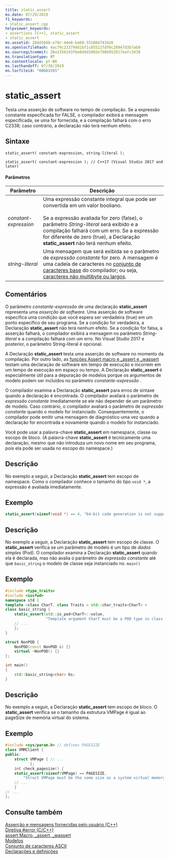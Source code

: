 ```yaml
---
title: static_assert
ms.date: 07/29/2019
f1_keywords:
- static_assert_cpp
helpviewer_keywords:
- assertions [C++], static_assert
- static_assert
ms.assetid: 28dd3668-e78c-4de8-ba68-552084743426
ms.openlocfilehash: 4ac79c23379dd1bf1c85521fdf0c28947d3b7ab9
ms.sourcegitcommit: 20a1356193fbe0ddd1002e798b952917eafc3439
ms.translationtype: MT
ms.contentlocale: pt-BR
ms.lasthandoff: 07/30/2019
ms.locfileid: "68661591"
---
```

# <a name="staticassert"></a>static_assert

Testa uma asserção de software no tempo de compilação. Se a expressão constante especificada for FALSE, o compilador exibirá a mensagem especificada, se uma for fornecida, e a compilação falhará com o erro C2338; caso contrário, a declaração não terá nenhum efeito.

## <a name="syntax"></a>Sintaxe

```
static_assert( constant-expression, string-literal );

static_assert( constant-expression ); // C++17 (Visual Studio 2017 and later)
```

#### <a name="parameters"></a>Parâmetros

|Parâmetro|Descrição|
|---------------|-----------------|
|*constant-expression*|Uma expressão constante integral que pode ser convertida em um valor booliano.<br /><br /> Se a expressão avaliada for zero (false), o parâmetro *String-literal* será exibido e a compilação falhará com um erro. Se a expressão for diferente de zero (true), a Declaração **static_assert** não terá nenhum efeito.|
|*string-literal*|Uma mensagem que será exibida se o parâmetro de *expressão constante* for zero. A mensagem é uma cadeia de caracteres no [conjunto de caracteres base](../c-language/ascii-character-set.md) do compilador; ou seja, [caracteres não multibyte ou largos](../c-language/multibyte-and-wide-characters.md).|

## <a name="remarks"></a>Comentários

O parâmetro *constante-expressão* de uma declaração **static_assert** representa uma *asserção de software*. Uma asserção de software especifica uma condição que você espera ser verdadeira (true) em um ponto específico de seu programa. Se a condição for verdadeira, a Declaração **static_assert** não terá nenhum efeito. Se a condição for falsa, a asserção falhará, o compilador exibirá a mensagem no parâmetro *String-literal* e a compilação falhará com um erro. No Visual Studio 2017 e posterior, o parâmetro String-literal é opcional.

A Declaração **static_assert** testa uma asserção de software no momento da compilação. Por outro lado, as [funções Assert macro e _assert e _wassert](../c-runtime-library/reference/assert-macro-assert-wassert.md) testam uma declaração de software em tempo de execução e incorrem em um tempo de execução em espaço ou tempo. A Declaração **static_assert** é especialmente útil para a depuração de modelos porque os argumentos de modelo podem ser incluídos no parâmetro *constante-expressão* .

O compilador examina a Declaração **static_assert** para erros de sintaxe quando a declaração é encontrada. O compilador avaliará o parâmetro de *expressão constante* imediatamente se ele não depender de um parâmetro de modelo. Caso contrário, o compilador avaliará o parâmetro de *expressão constante* quando o modelo for instanciado. Consequentemente, o compilador pode emitir uma mensagem de diagnóstico uma vez quando a declaração for encontrada e novamente quando o modelo for instanciado.

Você pode usar a palavra-chave **static_assert** em namespace, classe ou escopo de bloco. (A palavra-chave **static_assert** é tecnicamente uma declaração, mesmo que não introduza um novo nome em seu programa, pois ela pode ser usada no escopo do namespace.)

## <a name="description"></a>Descrição

No exemplo a seguir, a Declaração **static_assert** tem escopo de namespace. Como o compilador conhece o tamanho do tipo `void *`, a expressão é avaliada imediatamente.

## <a name="example"></a>Exemplo

```cpp
static_assert(sizeof(void *) == 4, "64-bit code generation is not supported.");
```

## <a name="description"></a>Descrição

No exemplo a seguir, a Declaração **static_assert** tem escopo de classe. O **static_assert** verifica se um parâmetro de modelo é um tipo de *dados simples* (Pod). O compilador examina a Declaração **static_assert** quando ela é declarada, mas não avalia o parâmetro de *expressão constante* até que `basic_string` o modelo de classe seja instanciado no. `main()`

## <a name="example"></a>Exemplo

```cpp
#include <type_traits>
#include <iosfwd>
namespace std {
template <class CharT, class Traits = std::char_traits<CharT> >
class basic_string {
    static_assert(std::is_pod<CharT>::value,
                  "Template argument CharT must be a POD type in class template basic_string");
    // ...
    };
}

struct NonPOD {
    NonPOD(const NonPOD &) {}
    virtual ~NonPOD() {}
};

int main()
{
    std::basic_string<char> bs;
}
```

## <a name="description"></a>Descrição

No exemplo a seguir, a Declaração **static_assert** tem escopo de bloco. O **static_assert** verifica se o tamanho da estrutura VMPage é igual ao pageSize de memória virtual do sistema.

## <a name="example"></a>Exemplo

```cpp
#include <sys/param.h> // defines PAGESIZE
class VMMClient {
public:
    struct VMPage { // ...
           };
    int check_pagesize() {
    static_assert(sizeof(VMPage) == PAGESIZE,
        "Struct VMPage must be the same size as a system virtual memory page.");
    // ...
    }
// ...
};
```

## <a name="see-also"></a>Consulte também

[Asserção e mensagens fornecidas pelo usuário (C++)](../cpp/assertion-and-user-supplied-messages-cpp.md)<br/>
[Diretiva #error (C/C++)](../preprocessor/hash-error-directive-c-cpp.md)<br/>
[assert Macro, _assert, _wassert](../c-runtime-library/reference/assert-macro-assert-wassert.md)<br/>
[Modelos](../cpp/templates-cpp.md)<br/>
[Conjunto de caracteres ASCII](../c-language/ascii-character-set.md)<br/>
[Declarações e definições](declarations-and-definitions-cpp.md)
